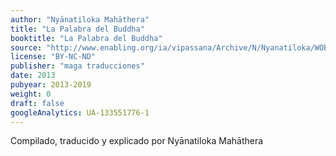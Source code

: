 ```yaml
---
author: "Nyānatiloka Mahāthera"
title: "La Palabra del Buddha"
booktitle: "La Palabra del Buddha"
source: "http://www.enabling.org/ia/vipassana/Archive/N/Nyanatiloka/WOB/index.html"
license: "BY-NC-ND"
publisher: "maga traducciones"
date: 2013
pubyear: 2013-2019 
weight: 0
draft: false
googleAnalytics: UA-133551776-1
---
```


Compilado, traducido y explicado por Nyānatiloka Mahāthera
